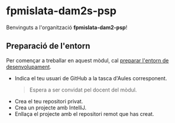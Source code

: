 # fpmislata-dam2s-psp
Benvinguts a l'organització __fpmislata-dam2-psp__!

## Preparació de l'entorn
Per començar a treballar en aquest mòdul, cal [preparar l'entorn de desenvolupament](https://joapuiib.github.io/dam-psp/apunts/preparacio/).

- Indica el teu usuari de GitHub a la tasca d'Aules corresponent.
    > Espera a ser convidat pel docent del mòdul.
- Crea el teu repositori privat.
- Crea un projecte amb IntelliJ.
- Enllaça el projecte amb el repositori remot que has creat.